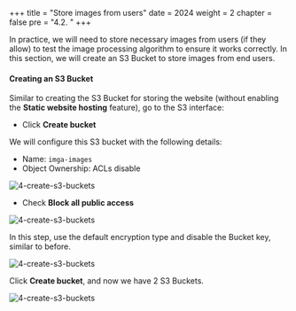 +++
title = "Store images from users"
date = 2024
weight = 2
chapter = false
pre = "4.2. "
+++

In practice, we will need to store necessary images from users (if they allow) to test the image processing algorithm to ensure it works correctly. In this section, we will create an S3 Bucket to store images from end users.

#### Creating an S3 Bucket

Similar to creating the S3 Bucket for storing the website (without enabling the **Static website hosting** feature), go to the S3 interface:

- Click **Create bucket**

We will configure this S3 bucket with the following details:

- Name: `imga-images`
- Object Ownership: ACLs disable

![4-create-s3-buckets](/images/4-create-s3-buckets/4-1-11-setup-s3-bucket-for-images.png)

- Check **Block all public access**

![4-create-s3-buckets](/images/4-create-s3-buckets/4-1-12-setup-s3-bucket-for-images.png)

In this step, use the default encryption type and disable the Bucket key, similar to before.

![4-create-s3-buckets](/images/4-create-s3-buckets/4-1-13-setup-and-create-images-bucket.png)

Click **Create bucket**, and now we have 2 S3 Buckets.

![4-create-s3-buckets](/images/4-create-s3-buckets/4-1-14-check-buckets.png)
